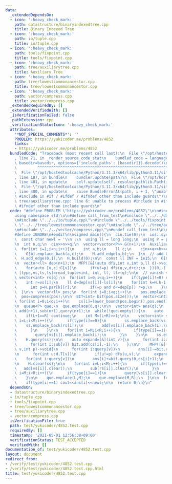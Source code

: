 ```yaml
---
data:
  _extendedDependsOn:
  - icon: ':heavy_check_mark:'
    path: datastructure/binaryindexedtree.cpp
    title: Binary Indexed Tree
  - icon: ':heavy_check_mark:'
    path: io/tuple.cpp
    title: io/tuple.cpp
  - icon: ':heavy_check_mark:'
    path: tools/fixpoint.cpp
    title: tools/fixpoint.cpp
  - icon: ':heavy_check_mark:'
    path: tree/auxiliarytree.cpp
    title: Auxiliary Tree
  - icon: ':heavy_check_mark:'
    path: tree/lowestcommonancestor.cpp
    title: tree/lowestcommonancestor.cpp
  - icon: ':heavy_check_mark:'
    path: vector/compress.cpp
    title: vector/compress.cpp
  _extendedRequiredBy: []
  _extendedVerifiedWith: []
  _isVerificationFailed: false
  _pathExtension: cpp
  _verificationStatusIcon: ':heavy_check_mark:'
  attributes:
    '*NOT_SPECIAL_COMMENTS*': ''
    PROBLEM: https://yukicoder.me/problems/4852
    links:
    - https://yukicoder.me/problems/4852
  bundledCode: "Traceback (most recent call last):\n  File \"/opt/hostedtoolcache/Python/3.11.3/x64/lib/python3.11/site-packages/onlinejudge_verify/documentation/build.py\"\
    , line 71, in _render_source_code_stat\n    bundled_code = language.bundle(stat.path,\
    \ basedir=basedir, options={'include_paths': [basedir]}).decode()\n          \
    \         ^^^^^^^^^^^^^^^^^^^^^^^^^^^^^^^^^^^^^^^^^^^^^^^^^^^^^^^^^^^^^^^^^^^^^^^^^^^^^^^^^\n\
    \  File \"/opt/hostedtoolcache/Python/3.11.3/x64/lib/python3.11/site-packages/onlinejudge_verify/languages/cplusplus.py\"\
    , line 187, in bundle\n    bundler.update(path)\n  File \"/opt/hostedtoolcache/Python/3.11.3/x64/lib/python3.11/site-packages/onlinejudge_verify/languages/cplusplus_bundle.py\"\
    , line 401, in update\n    self.update(self._resolve(pathlib.Path(included), included_from=path))\n\
    \  File \"/opt/hostedtoolcache/Python/3.11.3/x64/lib/python3.11/site-packages/onlinejudge_verify/languages/cplusplus_bundle.py\"\
    , line 400, in update\n    raise BundleErrorAt(path, i + 1, \"unable to process\
    \ #include in #if / #ifdef / #ifndef other than include guards\")\nonlinejudge_verify.languages.cplusplus_bundle.BundleErrorAt:\
    \ tree/auxiliarytree.cpp: line 6: unable to process #include in #if / #ifdef /\
    \ #ifndef other than include guards\n"
  code: "#define PROBLEM \"https://yukicoder.me/problems/4852\"\n\n#include<bits/stdc++.h>\n\
    using namespace std;\n\n#define call_from_test\n#include \"../../datastructure/binaryindexedtree.cpp\"\
    \n#include \"../../io/tuple.cpp\"\n#include \"../../tools/fixpoint.cpp\"\n#include\
    \ \"../../tree/lowestcommonancestor.cpp\"\n#include \"../../tree/auxiliarytree.cpp\"\
    \n#include \"../../vector/compress.cpp\"\n#undef call_from_test\n\n#ifdef SANITIZE\n\
    #define IGNORE\n#endif\n\nsigned main(){\n  cin.tie(0);\n  ios::sync_with_stdio(0);\n\
    \  const char newl = '\\n';\n  using ll = long long;\n  using P = pair<int, ll>;\n\
    \n  int n,q;\n  cin>>n>>q;\n  vector<vector<P>> G(n+1);\n  AuxiliaryTree H(n+1);\n\
    \  for(int i=1;i<n;i++){\n    int a,b;\n    ll c;\n    cin>>a>>b>>c;\n    G[a].emplace_back(b,c);\n\
    \    G[b].emplace_back(a,c);\n    H.add_edge(a,b);\n  }\n  // add 0 for root\n\
    \  H.add_edge(0,1);\n  H.build(0);\n\n  const ll INF = 1e15;\n  G[0].emplace_back(1,INF);\n\
    \n  vector<ll> dep(n+1);\n  MFP([&](auto dfs,int v,int p,ll d)->void{\n    dep[v]=d;\n\
    \    for(auto [u,c]:G[v])\n      if(u!=p) dfs(u,v,d+c);\n  })(0,-1,0);\n\n  auto\
    \ [type,vs,ts,ls]=read_tuple<int, int, ll, ll>(q);\n\n  // vanish vertices\n \
    \ vector<int> rs(q);\n  for(int i=0;i<q;i++){\n    if(type[i]!=0) continue;\n\
    \    int r=vs[i];\n    ll d=dep[vs[i]]-ls[i];\n    for(int k=H.h-1;k>=0;k--){\n\
    \      int p=H.par[k][r];\n      if(~p and d<=dep[p]) r=p;\n    }\n    rs[i]=H.par[0][r];\n\
    \  }\n\n  vector<ll> pos;\n  for(int i=0;i<q;i++)\n    pos.emplace_back(ts[i]+dep[vs[i]]);\n\
    \  pos=compress(pos);\n\n  BIT<int> bit(pos.size());\n  vector<int> cs(q);\n \
    \ for(int i=0;i<q;i++)\n    cs[i]=lower_bound(pos.begin(),pos.end(),ts[i]+dep[vs[i]])-pos.begin();\n\
    \n  queue<P> que;\n  que.emplace(0,q);\n\n  vector<int> ans(q);\n  vector<vector<int>>\
    \ add(n+1),sub(n+1),query(n+1);\n  while(!que.empty()){\n    auto [L,R]=que.front();que.pop();\n\
    \    if(L+1==R) continue;\n    int M=(L+R)>>1;\n\n    vector<int> ss;\n    for(int\
    \ i=L;i<M;i++){\n      if(type[i]==0){\n        ss.emplace_back(vs[i]);\n    \
    \    ss.emplace_back(rs[i]);\n        add[vs[i]].emplace_back(i);\n        sub[rs[i]].emplace_back(i);\n\
    \      }\n    }\n\n    for(int i=M;i<R;i++){\n      if(type[i]==1){\n        ss.emplace_back(vs[i]);\n\
    \        query[vs[i]].emplace_back(i);\n      }\n    }\n\n    ss.emplace_back(0);\n\
    \    H.query(ss);\n\n    auto expand=[&](int v){\n      for(int i:add[v]) bit.add(cs[i],+1);\n\
    \      for(int i:sub[v]) bit.add(cs[i],-1);\n    };\n\n    MFP([&](auto dfs,int\
    \ v,int p)->void{\n      for(int i:query[v])\n        ans[i]-=bit.query(0,cs[i]+1);\n\
    \n      for(int u:H.T[v])\n        if(u!=p) dfs(u,v);\n      expand(v);\n\n  \
    \    for(int i:query[v])\n        ans[i]+=bit.query(0,cs[i]+1);\n    })(0,-1);\n\
    \n    H.clear(ss);\n\n    for(int i=L;i<M;i++){\n      if(type[i]==0){\n     \
    \   add[vs[i]].clear();\n        sub[rs[i]].clear();\n      }\n    }\n\n    for(int\
    \ i=M;i<R;i++){\n      if(type[i]==1){\n        query[vs[i]].clear();\n      }\n\
    \    }\n\n    que.emplace(L,M);\n    que.emplace(M,R);\n  }\n\n  for(int i=0;i<q;i++)\n\
    \    if(type[i]==1) cout<<ans[i]<<newl;\n\n  return 0;\n}\n"
  dependsOn:
  - datastructure/binaryindexedtree.cpp
  - io/tuple.cpp
  - tools/fixpoint.cpp
  - tree/lowestcommonancestor.cpp
  - tree/auxiliarytree.cpp
  - vector/compress.cpp
  isVerificationFile: true
  path: test/yukicoder/4852.test.cpp
  requiredBy: []
  timestamp: '2021-05-01 12:56:38+09:00'
  verificationStatus: TEST_ACCEPTED
  verifiedWith: []
documentation_of: test/yukicoder/4852.test.cpp
layout: document
redirect_from:
- /verify/test/yukicoder/4852.test.cpp
- /verify/test/yukicoder/4852.test.cpp.html
title: test/yukicoder/4852.test.cpp
---
```

